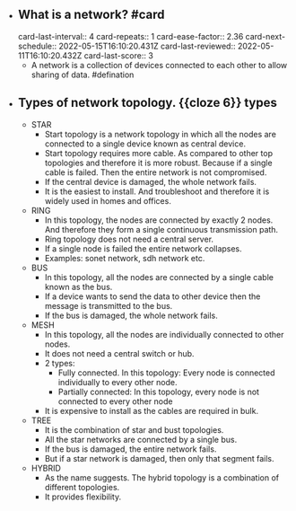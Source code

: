 - ## What is a network? #card
  card-last-interval:: 4
  card-repeats:: 1
  card-ease-factor:: 2.36
  card-next-schedule:: 2022-05-15T16:10:20.431Z
  card-last-reviewed:: 2022-05-11T16:10:20.432Z
  card-last-score:: 3
	- A network is a collection of devices connected to each other to allow sharing of data. #defination
- ## Types of network topology. {{cloze 6}} types
	- STAR
		- Start topology is a network topology in which all the nodes are connected to a single device known as central device.
		- Start topology requires more cable. As compared to other top topologies and therefore it is more robust. Because if a single cable is failed. Then the entire network is not compromised.
		- If the central device is damaged, the whole network fails.
		- It is the easiest to install. And troubleshoot and therefore it is widely used in homes and offices.
	- RING
		- In this topology, the nodes are connected by exactly 2 nodes. And therefore they form a single continuous transmission path.
		- Ring topology does not need a central server.
		- If a single node is failed the entire network collapses.
		- Examples: sonet network, sdh network etc.
	- BUS
		- In this topology, all the nodes are connected by a single cable known as the bus.
		- If a device wants to send the data to other device then the message is transmitted to the bus.
		- If the bus is damaged, the whole network fails.
	- MESH
		- In this topology, all the nodes are individually connected to other nodes.
		- It does not need a central switch or hub.
		- 2 types:
			- Fully connected. In this topology: Every node is connected individually to every other node.
			- Partially connected: In this topology, every node is not connected to every other node
		- It is expensive to install as the cables are required in bulk.
	- TREE
		- It is the combination of star and bust topologies.
		- All the star networks are connected by a single bus.
		- If the bus is damaged, the entire network fails.
		- But if a star network is damaged, then only that segment fails.
	- HYBRID
		- As the name suggests. The hybrid topology is a combination of different topologies.
		- It provides flexibility.